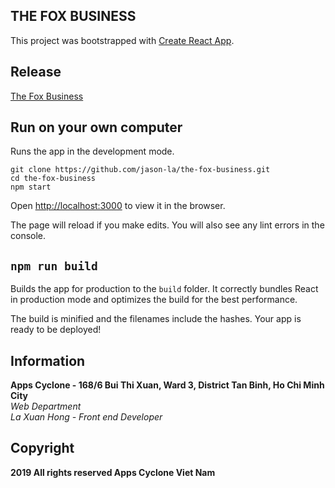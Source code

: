 ## THE FOX BUSINESS

This project was bootstrapped with [Create React App](https://github.com/facebook/create-react-app).

## Release

[The Fox Business](https://the-fox-business.herokuapp.com/)

## Run on your own computer

Runs the app in the development mode.

`git clone https://github.com/jason-la/the-fox-business.git`  
`cd the-fox-business`  
`npm start`  

Open [http://localhost:3000](http://localhost:3000) to view it in the browser.

The page will reload if you make edits.
You will also see any lint errors in the console.

## `npm run build`

Builds the app for production to the `build` folder.
It correctly bundles React in production mode and optimizes the build for the best performance.

The build is minified and the filenames include the hashes.
Your app is ready to be deployed!

## Information

 **Apps Cyclone - 168/6 Bui Thi Xuan, Ward 3, District Tan Binh, Ho Chi Minh City**  
*Web Department*  
*La Xuan Hong - Front end Developer*  

## Copyright

**2019 All rights reserved Apps Cyclone Viet Nam**